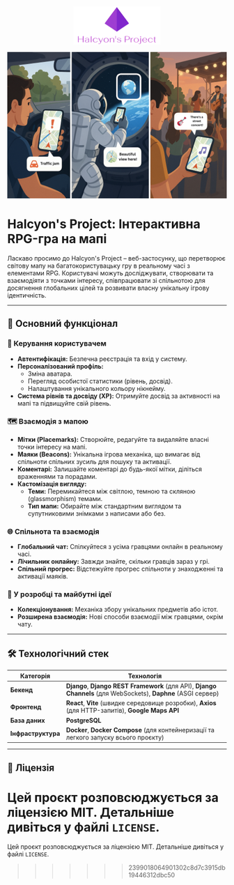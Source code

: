 <p align="center">
  <img src="Logo.png" alt="Project Logo" width="200"/>
</p>
<p align="center">
  <img src="frontend/public/Main.png" alt="Main" width="720"/>
</p>

# Halcyon's Project: Інтерактивна RPG-гра на мапі

Ласкаво просимо до Halcyon's Project – веб-застосунку, що перетворює світову мапу на багатокористувацьку гру в реальному часі з елементами RPG. Користувачі можуть досліджувати, створювати та взаємодіяти з точками інтересу, співпрацювати зі спільнотою для досягнення глобальних цілей та розвивати власну унікальну ігрову ідентичність.

---

## 🚀 Основний функціонал

### 👤 Керування користувачем

- **Автентифікація:** Безпечна реєстрація та вхід у систему.
- **Персоналізований профіль:**
  - Зміна аватара.
  - Перегляд особистої статистики (рівень, досвід).
  - Налаштування унікального кольору нікнейму.
- **Система рівнів та досвіду (XP):** Отримуйте досвід за активності на мапі та підвищуйте свій рівень.

### 🗺️ Взаємодія з мапою

- **Мітки (Placemarks):** Створюйте, редагуйте та видаляйте власні точки інтересу на мапі.
- **Маяки (Beacons):** Унікальна ігрова механіка, що вимагає від спільноти спільних зусиль для пошуку та активації.
- **Коментарі:** Залишайте коментарі до будь-якої мітки, діліться враженнями та порадами.
- **Кастомізація вигляду:**
  - **Теми:** Перемикайтеся між світлою, темною та скляною (glassmorphism) темами.
  - **Тип мапи:** Обирайте між стандартним виглядом та супутниковими знімками з написами або без.

### 🌐 Спільнота та взаємодія

- **Глобальний чат:** Спілкуйтеся з усіма гравцями онлайн в реальному часі.
- **Лічильник онлайну:** Завжди знайте, скільки гравців зараз у грі.
- **Спільний прогрес:** Відстежуйте прогрес спільноти у знаходженні та активації маяків.

### 🔮 У розробці та майбутні ідеї

- **Колекціонування:** Механіка збору унікальних предметів або істот.
- **Розширена взаємодія:** Нові способи взаємодії між гравцями, окрім чату.

---

## 🛠️ Технологічний стек

| Категорія                     | Технологія                                                                                                                                          |
| -------------------------------------- | ------------------------------------------------------------------------------------------------------------------------------------------------------------- |
| **Бекенд**                 | **Django**, **Django REST Framework** (для API), **Django Channels** (для WebSockets), **Daphne** (ASGI сервер)           |
| **Фронтенд**             | **React**, **Vite** (швидке середовище розробки), **Axios** (для HTTP-запитів), **Google Maps API** |
| **База даних**          | **PostgreSQL**                                                                                                                                          |
| **Інфраструктура** | **Docker**, **Docker Compose** (для контейнеризації та легкого запуску всього проєкту)             |

---


## 📄 Ліцензія

Цей проєкт розповсюджується за ліцензією MIT. Детальніше дивіться у файлі `LICENSE`.
=======================================================================================================================================

Цей проєкт розповсюджується за ліцензією MIT. Детальніше дивіться у файлі `LICENSE`.

>>>>>>> 2399018064901302c8d7c3915db19446312dbc50
>>>>>>>
>>>>>>
>>>>>
>>>>
>>>
>>
